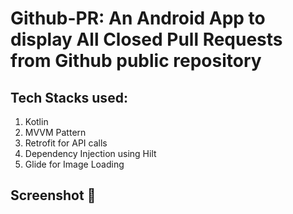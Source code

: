 # Github-PR: An Android App to display All Closed Pull Requests from Github public repository

## Tech Stacks used:
1. Kotlin
2. MVVM Pattern
3. Retrofit for API calls
4. Dependency Injection using Hilt
5. Glide for Image Loading


## Screenshot :eyes:

